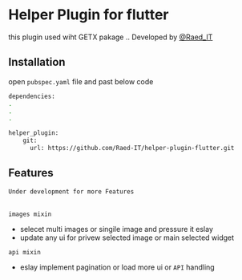 
# Helper Plugin for flutter

this plugin used wiht GETX pakage .. Developed by  [@Raed_IT](https://www.github.com/Raed-IT)
## Installation

open `pubspec.yaml` file and past below code
```bash
dependencies:
.
.
.

helper_plugin:
    git:
      url: https://github.com/Raed-IT/helper-plugin-flutter.git
```

## Features
`Under development for more Features`




\
`images mixin `
- selecet multi images or singile image and pressure  it eslay
- update any ui for privew selected image or main selected widget

`api mixin `
- eslay implement pagination or load more ui or `API` handling

